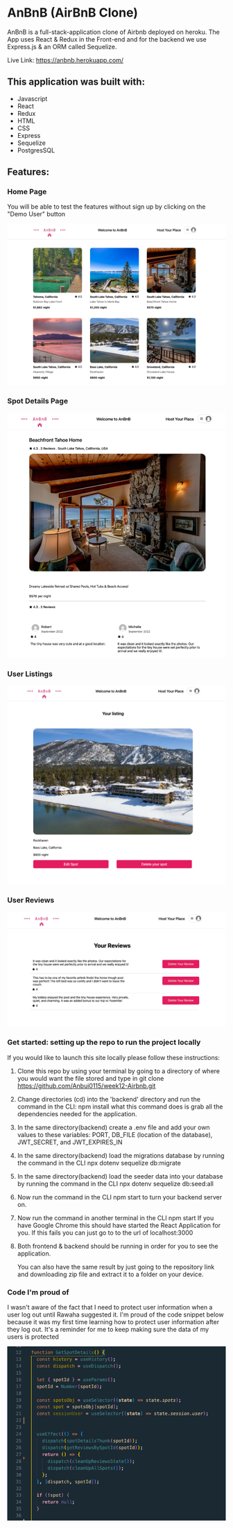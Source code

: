 # AnBnB (AirBnB Clone)

AnBnB is a full-stack-application clone of Airbnb deployed on heroku. The App uses React & Redux in the Front-end and for the backend we use Express.js & an ORM called Sequelize.

Live Link: https://anbnb.herokuapp.com/


## This application was built with:

- Javascript
- React
- Redux
- HTML
- CSS
- Express
- Sequelize
- PostgresSQL

## Features:

### Home Page

You will be able to test the features without sign up by clicking on the "Demo User" button


![homepage](Screenshots/homepage.png)



### Spot Details Page

![spotDetails](Screenshots/spot-details.png)



### User Listings

![userListings](Screenshots/User-listings.png)



### User Reviews

![userReviews](Screenshots/User-reviews.png)



### Get started: setting up the repo to run the project locally

If you would like to launch this site locally please follow these instructions:

1. Clone this repo by using your terminal by going to a directory of where you would want the file stored and type in git clone https://github.com/Anbui0115/week12-Airbnb.git
2. Change directories (cd) into the 'backend' directory and run the command in the CLI: npm install what this command does is grab all the dependencies needed for the application.
3. In the same directory(backend) create a .env file and add your own values to these variables: PORT, DB_FILE (location of the database), JWT_SECRET, and JWT_EXPIRES_IN
4. In the same directory(backend) load the migrations database by running the command in the CLI npx dotenv sequelize db:migrate
5. In the same directory(backend) load the seeder data into your database by running the command in the CLI npx dotenv sequelize db:seed:all
6. Now run the command in the CLI npm start to turn your backend server on.
7. Now run the command in another terminal in the CLI npm start If you have Google Chrome this should have started the React Application for you. If this fails you can just go to to the url of localhost:3000
8. Both frontend & backend should be running in order for you to see the application.

   You can also have the same result by just going to the repository link and downloading zip file and extract it to a folder on your device.

### Code I'm proud of


I wasn't aware of the fact that I need to protect user information when a user log out until Rawaha suggested it.
I'm proud of the code snippet below because it was my first time learning how to protect user information after they log out. It's a reminder for me to keep making sure the data of my users is protected

![codeSnippet](Screenshots/proud.png)
